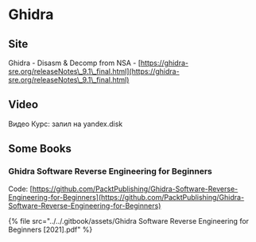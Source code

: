 # Ghidra

## Site

Ghidra - Disasm & Decomp from NSA - [https://ghidra-sre.org/releaseNotes\_9.1\_final.html](https://ghidra-sre.org/releaseNotes\_9.1\_final.html)

## Video

Видео Курс: залил на yandex.disk

## Some Books

### Ghidra Software Reverse Engineering for Beginners

Code: [https://github.com/PacktPublishing/Ghidra-Software-Reverse-Engineering-for-Beginners](https://github.com/PacktPublishing/Ghidra-Software-Reverse-Engineering-for-Beginners)

{% file src="../../.gitbook/assets/Ghidra Software Reverse Engineering for Beginners [2021].pdf" %}

